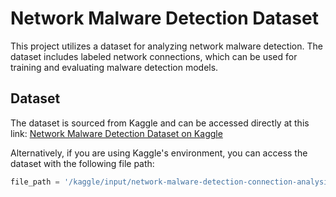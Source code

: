 # Network Malware Detection Dataset

This project utilizes a dataset for analyzing network malware detection. The dataset includes labeled network connections, which can be used for training and evaluating malware detection models.

## Dataset

The dataset is sourced from Kaggle and can be accessed directly at this link:
[Network Malware Detection Dataset on Kaggle](https://www.kaggle.com/datasets/agungpambudi/network-malware-detection-connection-analysis/data?select=CTU-IoT-Malware-Capture-1-1conn.log.labeled.csv)

Alternatively, if you are using Kaggle's environment, you can access the dataset with the following file path:

```python
file_path = '/kaggle/input/network-malware-detection-connection-analysis/CTU-IoT-Malware-Capture-1-1conn.log.labeled.csv'

